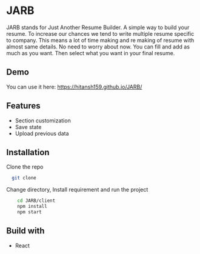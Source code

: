
# JARB

JARB stands for Just Another Resume Builder. A simple way to build your resume. 
To increase our chances we tend to write multiple resume specific to company. 
This means a lot of time making and re making of resume with almost same details.
No need to worry about now. You can fill and add as much as you want.
Then select what you want in your final resume.




## Demo

You can use it here: 
https://hitansh159.github.io/JARB/


## Features

- Section customization
- Save state 
- Upload previous data


## Installation

Clone the repo
```bash
  git clone 
```
Change directory, Install requirement and run the project
```bash
    cd JARB/client
    npm install 
    npm start
```
    
## Build with

- React